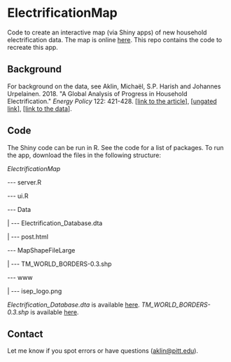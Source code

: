# ElectrificationMap
Code to create an interactive map (via Shiny apps) of new household electrification data. The map is online [here](https://aklin.shinyapps.io/ElectrificationMap/). This repo contains the code to recreate this app. 

## Background
For background on the data, see Aklin, Michaël, S.P. Harish and Johannes Urpelainen. 2018. "A Global Analysis of Progress in Household Electrification." _Energy Policy_ 122: 421-428. [[link to the article](https://www.sciencedirect.com/science/article/pii/S030142151830466X)], [[ungated link](https://papers.ssrn.com/sol3/papers.cfm?abstract_id=3220460)], [[link to the data](https://dataverse.harvard.edu/dataverse/electrification)].

## Code

The Shiny code can be run in R. See the code for a list of packages. To run the app, download the files in the following structure:

_ElectrificationMap_

--- server.R

--- ui.R

--- Data

|   --- Electrification_Database.dta

|   --- post.html

--- MapShapeFileLarge

|   --- TM_WORLD_BORDERS-0.3.shp

--- www

|   --- isep_logo.png

_Electrification_Database.dta_ is available [here](https://dataverse.harvard.edu/dataverse/electrification). _TM_WORLD_BORDERS-0.3.shp_ is available [here](http://thematicmapping.org/downloads/world_borders.php). 

## Contact

Let me know if you spot errors or have questions ([aklin@pitt.edu](aklin@pitt.edu)). 
